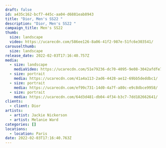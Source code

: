 ```yaml
---
draft: false
id: a435c162-bcf7-445c-aa04-d6881eab8943
title: "Dior, Men's SS22 "
description: "Dior, Men's SS22 "
campaign_title: Men's SS22
thumb:
  size: landscape
  video: https://ucarecdn.com/586ee126-8a06-41f2-987e-51fc6e303541/
carouselthumb:
  size: landscape
release_date: 2022-02-03T17:16:40.757Z
media:
  - size: landscape
    mediaVideo: https://ucarecdn.com/51e79236-dc70-4095-9e08-3042afdfe76b/
  - size: portrait
    media: https://ucarecdn.com/41a4a113-2ad6-4428-ae12-69bb5deddbc1/
  - size: portrait
    media: https://ucarecdn.com/ef99c731-14d0-4a7f-a80c-e9c8dbce9958/
  - size: portrait
    media: https://ucarecdn.com/64d3d481-db04-4f34-b3c7-7dd182662641/
clients:
  - client: Dior
artists:
  - artist: Jackie Nickerson
  - artist: Melanie Ward
categories: []
locations:
  - location: Paris
date: 2022-02-03T17:16:40.763Z
---
```

